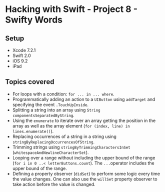 # Hacking with Swift - Project 8 - Swifty Words

## Setup

- Xcode 7.2.1
- Swift 2.0
- iOS 9.2
-  iPad

## Topics covered

- For loops with a condition: ```for ... in ... where```.
- Programmatically adding an action to a ```UIButton``` using ```addTarget``` and specifying the event ```.TouchUpInside```.
- Splitting a string into an array using ```String```  ```componentsSeparatedByString```.
- Using the ```enumerate``` to iterate over an array getting the position in the array as well as the array element (```for (index, line) in lines.enumerate()```).
- Replacing occurrences of a string in a string using ```stringByReplacingOccurrencesOfString```.
- Trimming strings using ```stringByTrimmingCharactersInSet``` (```whitespaceAndNewlineCharacterSet```).
- Looping over a range without including the upper bound of the range (```for i in 0 ..< letterButtons.count```). The ```...```operator includes the upper bound of the range.
- Defining a property observer (```didSet```) to perform some logic every time the value changes. One can also use the ```willSet``` property observer to take action before the value is changed.
